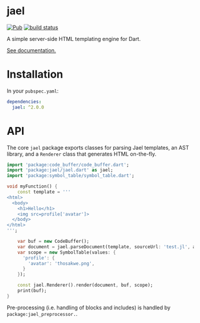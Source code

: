# jael
[![Pub](https://img.shields.io/pub/v/jael.svg)](https://pub.dartlang.org/packages/jael)
[![build status](https://travis-ci.org/angel-dart/jael.svg)](https://travis-ci.org/angel-dart/jael)

A simple server-side HTML templating engine for Dart.

[See documentation.](https://angel-dart.gitbook.io/angel/front-end/jael)

# Installation
In your `pubspec.yaml`:

```yaml
dependencies:
  jael: ^2.0.0
```

# API
The core `jael` package exports classes for parsing Jael templates,
an AST library, and a `Renderer` class that generates HTML on-the-fly.

```dart
import 'package:code_buffer/code_buffer.dart';
import 'package:jael/jael.dart' as jael;
import 'package:symbol_table/symbol_table.dart';

void myFunction() {
    const template = '''
<html>
  <body>
    <h1>Hello</h1>
    <img src=profile['avatar']>
  </body>
</html>
''';

    var buf = new CodeBuffer();
    var document = jael.parseDocument(template, sourceUrl: 'test.jl', asDSX: false);
    var scope = new SymbolTable(values: {
      'profile': {
        'avatar': 'thosakwe.png',
      }
    });

    const jael.Renderer().render(document, buf, scope);
    print(buf);
}
```

Pre-processing (i.e. handling of blocks and includes) is handled
by `package:jael_preprocessor.`.
